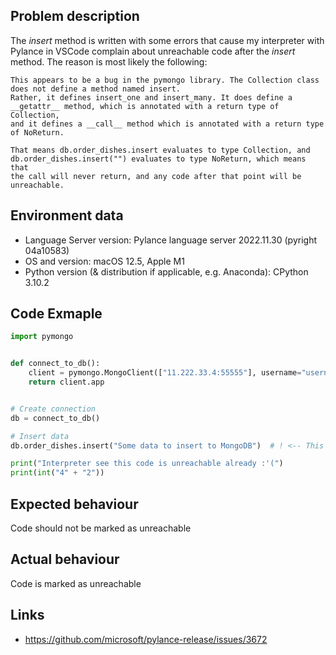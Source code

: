 ## Problem description

The *insert* method is written with some errors that cause my interpreter with Pylance in VSCode complain about unreachable code after the *insert* method.
The reason is most likely the following:
```
This appears to be a bug in the pymongo library. The Collection class does not define a method named insert.
Rather, it defines insert_one and insert_many. It does define a __getattr__ method, which is annotated with a return type of Collection,
and it defines a __call__ method which is annotated with a return type of NoReturn.

That means db.order_dishes.insert evaluates to type Collection, and db.order_dishes.insert("") evaluates to type NoReturn, which means that
the call will never return, and any code after that point will be unreachable.
```


## Environment data
- Language Server version: Pylance language server 2022.11.30 (pyright 04a10583)
- OS and version: macOS 12.5, Apple M1
- Python version (& distribution if applicable, e.g. Anaconda): CPython 3.10.2


## Code Exmaple
```python
import pymongo


def connect_to_db():
    client = pymongo.MongoClient(["11.222.33.4:55555"], username="username", password="password")
    return client.app


# Create connection
db = connect_to_db()

# Insert data
db.order_dishes.insert("Some data to insert to MongoDB")  # ! <-- This is Point

print("Interpreter see this code is unreachable already :'(")
print(int("4" + "2"))
```


## Expected behaviour
Code should not be marked as unreachable


## Actual behaviour
Code is marked as unreachable


## Links
- https://github.com/microsoft/pylance-release/issues/3672
